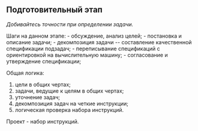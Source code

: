 ## Подготовительный этап

*Добивайтесь точности при определении задачи.*

Шаги на данном этапе:
    - обсуждение, анализ целей;
    - постановка и описание задачи;
    - декомпозиция задачи -- составление качественной спецификации подзадач;
    - переписывание спецификаций с ориентировкой на вычислительную машину;
    - согласование и утверждение спецификации;

Общая логика: 
1) цели в общих чертах;
2) задачи, ведущие к целям в общих чертах;
3) уточнение задач;
4) декомпозиция задач на четкие инструкции;
5) логическая проверка набора инструкций.

Проект - набор инструкций.
